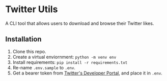 # Twitter Utils

A CLI tool that allows users to download and browse their Twitter likes.

## Installation 

1. Clone this repo. 
2. Create a virtual enviornment: `python -m venv env`
3. Install requirements: `pip install -r requirements.txt`
4. Re-name `.env.sample` to `.env`.
5. Get a bearer token from [Twitter's Developer Portal](https://developer.twitter.com/en/portal/dashboard), and place it in `.env`.
